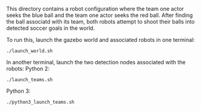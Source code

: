 This directory contains a robot configuration where the team one actor seeks
the blue ball and the team one actor seeks the red ball. After finding the ball
associatd with its team, both robots attempt to shoot their balls into detected 
soccer goals in the world.

To run this, launch the gazebo world and associated robots in one terminal: 
```
./launch_world.sh
```
In another terminal, launch the two detection nodes associated with the robots:
Python 2:
```
./launch_teams.sh
```
Python 3:
```
./python3_launch_teams.sh
````